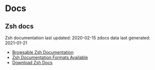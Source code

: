 # Docs

## Zsh docs

Zsh documentation last updated: 2020-02-15
zdocs data last generated: 2021-01-21

- [Browsable Zsh Documentation][zsh-docs]
- [Zsh Documentation Formats Available][zsh-docs-home]
- [Download Zsh Docs][download-zsh-docs]

[zsh-docs]: http://zsh.sourceforge.net/Doc/Release
[zsh-docs-home]: http://zsh.sourceforge.net/Doc/
[download-zsh-docs]: http://zsh.sourceforge.net/Doc/zsh_html.tar.gz
